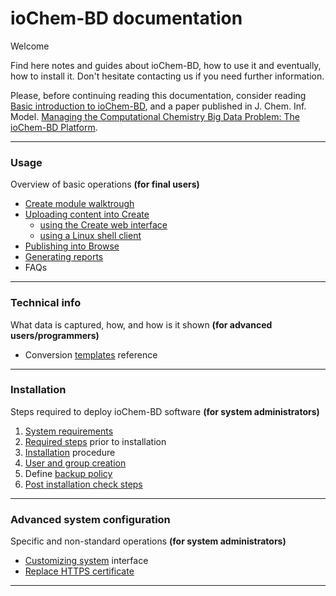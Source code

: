 # ioChem-BD documentation

Welcome

Find here notes and guides about ioChem-BD, how to use it and eventually, how to install it. Don't hesitate contacting us if  you need further information.

Please, before continuing reading this documentation, consider reading  [Basic introduction to ioChem-BD](/platform-introduction.md), and a paper published in J. Chem. Inf. Model.  [Managing the Computational Chemistry Big Data Problem: The ioChem-BD Platform](http://pubs.acs.org/doi/abs/10.1021/ci500593j).

---

### Usage

Overview of  basic  operations **\(for final users\)**

* [Create module walktrough](/usage/create-module-walktrough.md "Create")
* [Uploading content into Create](/usage/uploading-content-to-create.md)
  * [using the  Create  web interface](/usage/uploading-content-to-create/using-shell-client.md)
  * [using a Linux shell client](/usage/uploading-content-to-create/using-shell-client.md)
* [Publishing  into Browse](/usage/publishing-calculations.md)
* [Generating reports](/usage/generating-reports.md)
* FAQs

---

### **Technical info**

What data is captured, how, and how is it shown **\(for advanced users/programmers\)**

* Conversion [templates](http://www.iochem-bd.org/conversion/webhelp/index.html) reference

---

### Installation

Steps required to deploy ioChem-BD software **\(for system administrators\)**  
  1. [System requirements](/system-requirements.md)  
  2. [Required steps](/installation/required_steps.md) prior to installation  
  3. [Installation](/installation/installation.md) procedure  
  4. [User and group creation](/installation/user-and-group-generation.md)  
  5. Define [backup policy](/backup-policy.md)  
  6. [Post installation check steps](/installation/post-installation-check-steps.md)

---

### Advanced system configuration

Specific and non-standard operations **\(for system administrators\)**

* [Customizing system](/advanced-system-configuration/customizing-system-interface.md) interface
* [Replace HTTPS certificate](/other-operations/replace-https-certificate.md)

---

### 



